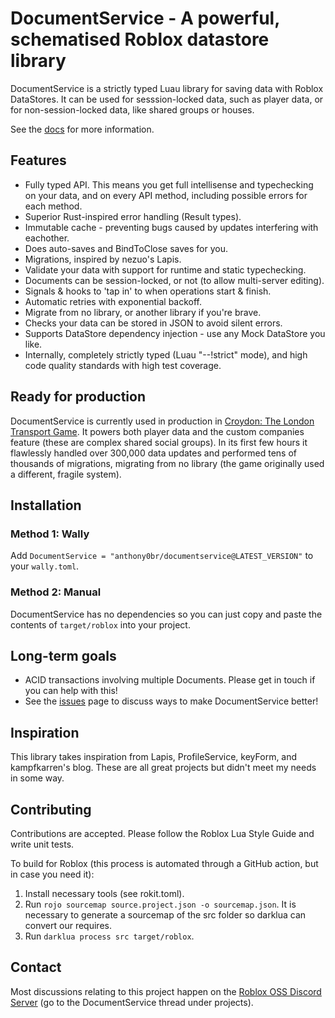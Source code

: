 # DocumentService - A powerful, schematised Roblox datastore library

DocumentService is a strictly typed Luau library for saving data with Roblox DataStores.
It can be used for sesssion-locked data, such as player data, or for non-session-locked data, like
shared groups or houses.

See the [docs](https://anthony0br.github.io/DocumentService/docs/intro) for more information.

## Features
- Fully typed API. This means you get full intellisense and typechecking on your data,
and on every API method, including possible errors for each method.
- Superior Rust-inspired error handling (Result types).
- Immutable cache - preventing bugs caused by updates interfering with eachother.
- Does auto-saves and BindToClose saves for you.
- Migrations, inspired by nezuo's Lapis.
- Validate your data with support for runtime and static typechecking.
- Documents can be session-locked, or not (to allow multi-server editing).
- Signals & hooks to 'tap in' to when operations start & finish.
- Automatic retries with exponential backoff.
- Migrate from no library, or another library if you're brave.
- Checks your data can be stored in JSON to avoid silent errors.
- Supports DataStore dependency injection - use any Mock DataStore you like.
- Internally, completely strictly typed (Luau "--!strict" mode), and high
code quality standards with high test coverage.

## Ready for production

DocumentService is currently used in production in [Croydon: The London Transport Game](https://www.roblox.com/games/8265622251/V1-3-2-Croydon-The-London-Transport-Game). It powers both player data and the custom companies feature
(these are complex shared social groups). In its first few hours it flawlessly handled over 300,000 data updates and performed tens of thousands of migrations, migrating from no library (the game originally used a different, fragile system).

## Installation

### Method 1: Wally
Add `DocumentService = "anthony0br/documentservice@LATEST_VERSION"` to your `wally.toml`.

### Method 2: Manual
DocumentService has no dependencies so you can just copy and paste the contents of
`target/roblox` into your project.

## Long-term goals
- ACID transactions involving multiple Documents. Please get in touch if you can help with this!
- See the [issues](https://github.com/anthony0br/DocumentService/issues) page to discuss ways to make DocumentService better!

## Inspiration
This library takes inspiration from Lapis, ProfileService, keyForm, and kampfkarren's blog.
These are all great projects but didn't meet my needs in some way.

## Contributing
Contributions are accepted. Please follow the Roblox Lua Style Guide and write unit tests.

To build for Roblox (this process is automated through a GitHub action, but in case you need it):
1. Install necessary tools (see rokit.toml).
2. Run `rojo sourcemap source.project.json -o sourcemap.json`. It is necessary to generate a sourcemap of the src folder so darklua can convert our requires.
3. Run `darklua process src target/roblox`.

## Contact
Most discussions relating to this project happen on the [Roblox OSS Discord Server](https://discord.gg/rhwQFJksJD) (go to the DocumentService thread under projects).